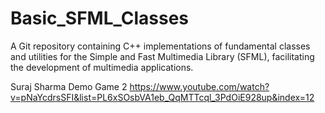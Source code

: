 # Basic_SFML_Classes
A Git repository containing C++ implementations of fundamental classes and utilities for the Simple and Fast Multimedia Library (SFML), facilitating the development of multimedia applications.

Suraj Sharma Demo Game 2
https://www.youtube.com/watch?v=pNaYcdrsSFI&list=PL6xSOsbVA1eb_QqMTTcql_3PdOiE928up&index=12